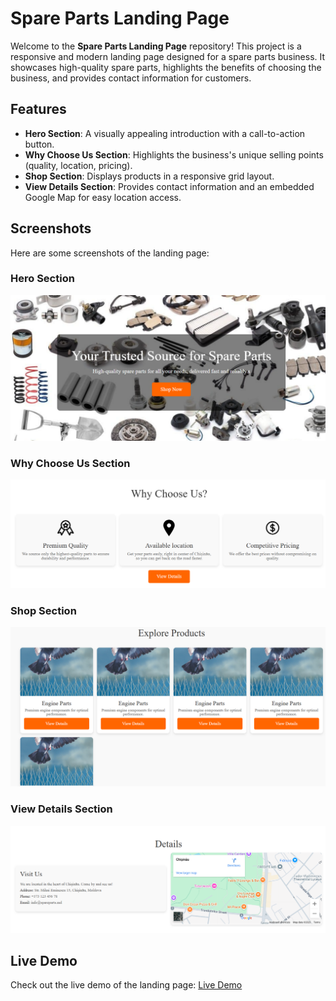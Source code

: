 # Spare Parts Landing Page

Welcome to the **Spare Parts Landing Page** repository! This project is a responsive and modern landing page designed for a spare parts business. It showcases high-quality spare parts, highlights the benefits of choosing the business, and provides contact information for customers.

## Features
- **Hero Section**: A visually appealing introduction with a call-to-action button.
- **Why Choose Us Section**: Highlights the business's unique selling points (quality, location, pricing).
- **Shop Section**: Displays products in a responsive grid layout.
- **View Details Section**: Provides contact information and an embedded Google Map for easy location access.

## Screenshots
Here are some screenshots of the landing page:

### Hero Section
![Hero Section](screenshots/hero-section.png)

### Why Choose Us Section
![Why Choose Us Section](screenshots/why-choose-us.png)

### Shop Section
![Shop Section](screenshots/shop-section.png)

### View Details Section
![View Details Section](screenshots/view-details.png)

## Live Demo
Check out the live demo of the landing page: [Live Demo](https://rodionclepa.github.io/tum-web-lab2/)  
